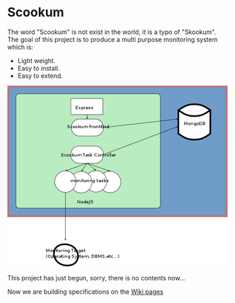 # Scookum
The word "Scookum" is not exist in the world, it is a typo of "Skookum".  
The goal of this project is to produce a multi purpose monitoring system which is:  
* Light weight.
* Easy to install.
* Easy to extend.

![diagram](https://github.com/Scookum/Scookum/blob/master/SystemDiagram.png)

This project has just begun, sorry, there is no contents now...  

Now we are building specifications on the [Wiki pages](https://github.com/Scookum/scookum/wiki)  
